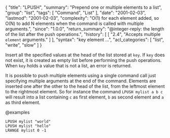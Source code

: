 {
  "title": "LPUSH",
  "summary": "Prepend one or multiple elements to a list",
  "group": "list",
  "tags": [
    "Command",
    "List"
  ],
  "date": "2001-02-03",
  "lastmod": "2001-02-03",
  "complexity": "O(1) for each element added, so O(N) to add N elements when the command is called with multiple arguments.",
  "since": "1.0.0",
  "return_summary": "@integer-reply: the length of the list after the push operations.",
  "history": [
    [
      "2.4",
      "Accepts multiple `element` arguments."
    ]
  ],
  "syntax": "key element ...",
  "acl_categories": [
    "list",
    "write",
    "slow"
  ]
}

Insert all the specified values at the head of the list stored at `key`.
If `key` does not exist, it is created as empty list before performing the push
operations.
When `key` holds a value that is not a list, an error is returned.

It is possible to push multiple elements using a single command call just
specifying multiple arguments at the end of the command.
Elements are inserted one after the other to the head of the list, from the
leftmost element to the rightmost element.
So for instance the command `LPUSH mylist a b c` will result into a list
containing `c` as first element, `b` as second element and `a` as third element.

@examples

```cli
LPUSH mylist "world"
LPUSH mylist "hello"
LRANGE mylist 0 -1
```

